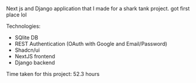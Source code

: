Next js and Django application that I made for a shark tank project. got first place lol

Technologies:
* SQlite DB
* REST Authentication (OAuth with Google and Email/Password)
* Shadcn/ui
* NextJS frontend
* Django backend

Time taken for this project: 52.3 hours 
